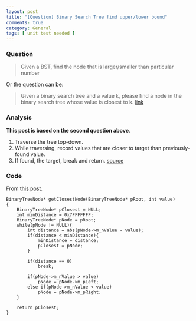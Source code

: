 ```yaml
---
layout: post
title: "[Question] Binary Search Tree find upper/lower bound"
comments: true
category: General
tags: [ unit test needed ]
---
```



### Question 

> Given a BST, find the node that is larger/smaller than particular number 

Or the question can be: 

> Given a binary search tree and a value k, please find a node in the binary search tree whose value is closest to k. [link](http://codercareer.blogspot.sg/2013/03/no-45-closest-node-in-binary-search-tree_2.html)

### Analysis 

__This post is based on the second question above__.

1. Traverse the tree top-down. 
2. While traversing, record values that are closer to target than previously-found value. 
3. If found, the target, break and return. [source](http://stackoverflow.com/a/6209372)

### Code

From [this post](http://codercareer.blogspot.sg/2013/03/no-45-closest-node-in-binary-search-tree_2.html).

    BinaryTreeNode* getClosestNode(BinaryTreeNode* pRoot, int value)
    {
        BinaryTreeNode* pClosest = NULL;
        int minDistance = 0x7FFFFFFF;
        BinaryTreeNode* pNode = pRoot;
        while(pNode != NULL){
            int distance = abs(pNode->m_nValue - value);
            if(distance < minDistance){
                minDistance = distance;
                pClosest = pNode;
            }

            if(distance == 0)
                break;

            if(pNode->m_nValue > value)
                pNode = pNode->m_pLeft;
            else if(pNode->m_nValue < value)
                pNode = pNode->m_pRight;
        }

        return pClosest;
    }